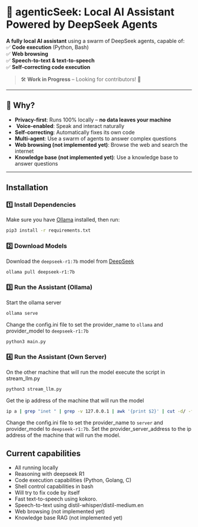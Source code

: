 
# 🚀 agenticSeek: Local AI Assistant Powered by DeepSeek Agents  

**A fully local AI assistant** using a swarm of DeepSeek agents, capable of:  
✅ **Code execution** (Python, Bash)  
✅ **Web browsing**  
✅ **Speech-to-text & text-to-speech**  
✅ **Self-correcting code execution**  

> 🛠️ **Work in Progress** – Looking for contributors! 🚀  

---

## 🌟 Why?  

-  **Privacy-first**: Runs 100% locally – **no data leaves your machine**  
- ️ **Voice-enabled**: Speak and interact naturally
-  **Self-correcting**: Automatically fixes its own code
- **Multi-agent**: Use a swarm of agents to answer complex questions
-  **Web browsing (not implemented yet)**: Browse the web and search the internet  
-  **Knowledge base (not implemented yet)**: Use a knowledge base to answer questions  

---

## Installation  

### 1️⃣ **Install Dependencies**  
Make sure you have [Ollama](https://ollama.com/) installed, then run:  
```sh
pip3 install -r requirements.txt
```

### 2️⃣ **Download Models**  

Download the `deepseek-r1:7b` model from [DeepSeek](https://deepseek.com/models)

```sh
ollama pull deepseek-r1:7b
```

### 3️⃣ **Run the Assistant (Ollama)**  

Start the ollama server
```sh
ollama serve
```

Change the config.ini file to set the provider_name to `ollama` and provider_model to `deepseek-r1:7b`

```sh
python3 main.py
```

### 4️⃣ **Run the Assistant (Own Server)**  

On the other machine that will run the model execute the script in stream_llm.py

```sh
python3 stream_llm.py
```

Get the ip address of the machine that will run the model

```sh
ip a | grep "inet " | grep -v 127.0.0.1 | awk '{print $2}' | cut -d/ -f1
```

Change the config.ini file to set the provider_name to `server` and provider_model to `deepseek-r1:7b`.
Set the provider_server_address to the ip address of the machine that will run the model.

## Current capabilities

- All running locally
- Reasoning with deepseek R1
- Code execution capabilities (Python, Golang, C)
- Shell control capabilities in bash
- Will try to fix code by itself
- Fast text-to-speech using kokoro.
- Speech-to-text using distil-whisper/distil-medium.en
- Web browsing (not implemented yet)
- Knowledge base RAG (not implemented yet)